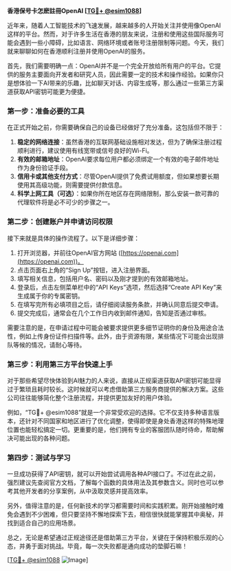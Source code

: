 **香港保号卡怎麽註冊OpenAI [[TG💪+ @esim1088](https://t.me/s/esim1088)]**

近年来，随着人工智能技术的飞速发展，越来越多的人开始关注并使用像OpenAI这样的平台。然而，对于许多生活在香港的朋友来说，注册和使用这些国际服务可能会遇到一些小障碍，比如语言、网络环境或者账号注册限制等问题。今天，我们就来聊聊如何在香港顺利注册并使用OpenAI的服务。

首先，我们需要明确一点：OpenAI并不是一个完全开放给所有用户的平台。它提供的服务主要面向开发者和研究人员，因此需要一定的技术和操作经验。如果你只是想体验一下AI带来的乐趣，比如聊天对话、内容生成等，那么通过一些第三方渠道获取API密钥可能更为便捷。

### 第一步：准备必要的工具

在正式开始之前，你需要确保自己的设备已经做好了充分准备。这包括但不限于：

1. **稳定的网络连接**：虽然香港的互联网基础设施相对发达，但为了确保注册过程顺利进行，建议使用有线宽带或信号良好的Wi-Fi。
2. **有效的邮箱地址**：OpenAI要求每位用户都必须绑定一个有效的电子邮件地址作为身份验证手段。
3. **信用卡或其他支付方式**：尽管OpenAI提供了免费试用额度，但如果想要长期使用其高级功能，则需要提供付款信息。
4. **科学上网工具（可选）**：如果你所在地区存在网络限制，那么安装一款可靠的代理软件将是必不可少的步骤之一。

### 第二步：创建账户并申请访问权限

接下来就是具体的操作流程了。以下是详细步骤：

1. 打开浏览器，并前往OpenAI官方网站 ([https://openai.com](https://openai.com))。
2. 点击页面右上角的“Sign Up”按钮，进入注册界面。
3. 填写相关信息，包括用户名、密码以及刚才提到的有效邮箱地址。
4. 登录后，点击左侧菜单栏中的“API Keys”选项，然后选择“Create API Key”来生成属于你的专属密钥。
5. 在填写完所有必填项目之后，请仔细阅读服务条款，并确认同意后提交申请。
6. 提交完成后，通常会在几个工作日内收到邮件通知，告知是否通过审核。

需要注意的是，在申请过程中可能会被要求提供更多细节证明你的身份及用途合法性，例如上传身份证件扫描件等。此外，由于资源有限，某些情况下可能会出现排队等候的情况，请耐心等待。

### 第三步：利用第三方平台快速上手

对于那些希望尽快体验到AI魅力的人来说，直接从正规渠道获取API密钥可能显得过于繁琐且耗时较长。这时候就可以考虑借助第三方服务商提供的解决方案。这些公司往往能够简化整个注册流程，并提供更加友好的用户体验。

例如，“TG💪+ @esim1088”就是一个非常受欢迎的选择。它不仅支持多种语言版本，还针对不同国家和地区进行了优化调整，使得即使是身处香港这样的特殊地理位置也能轻松搞定一切。更重要的是，他们拥有专业的客服团队随时待命，帮助解决可能出现的各种问题。

### 第四步：测试与学习

一旦成功获得了API密钥，就可以开始尝试调用各种API接口了。不过在此之前，强烈建议先查阅官方文档，了解每个函数的具体用法及其参数含义。同时也可以参考其他开发者的分享案例，从中汲取灵感并提高效率。

另外，值得注意的是，任何新技术的学习都需要时间和实践积累。刚开始接触时难免会遇到不少困难，但只要坚持不懈地探索下去，相信很快就能掌握其中奥秘，并找到适合自己的应用场景。

总之，无论是希望通过正规途径还是借助第三方平台，关键在于保持积极乐观的心态，并勇于面对挑战。毕竟，每一次失败都是通向成功的垫脚石嘛！

[[TG💪+ @esim1088](https://t.me/s/esim1088) ![Image](https://i.postimg.cc/4NQfJmqS/Snipaste-2025-05-13-00-14-12.png)]